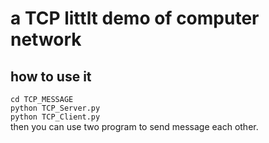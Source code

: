 # a TCP littlt demo of computer network
## how to use it
`cd TCP_MESSAGE`<br>
`python TCP_Server.py`<br>
`python TCP_Client.py`<br>
then you can use two program to send message each other.